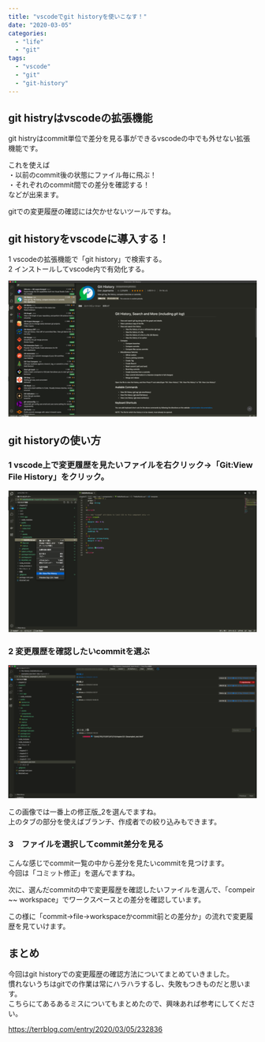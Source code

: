 ```yaml
---
title: "vscodeでgit historyを使いこなす！"
date: "2020-03-05"
categories: 
  - "life"
  - "git"
tags: 
  - "vscode"
  - "git"
  - "git-history"
---
```


## git histryはvscodeの拡張機能

git histryはcommit単位で差分を見る事ができるvscodeの中でも外せない拡張機能です。

これを使えば  
・以前のcommit後の状態にファイル毎に飛ぶ！  
・それぞれのcommit間での差分を確認する！  
などが出来ます。

gitでの変更履歴の確認には欠かせないツールですね。

## git historyをvscodeに導入する！

1 vscodeの拡張機能で「git history」で検索する。  
2 インストールしてvscode内で有効化する。

![](images/e0715113941854aca3285fca5d28fd4d-1024x560.png)

## git historyの使い方

### 1 vscode上で変更履歴を見たいファイルを右クリック→「Git:View File History」をクリック。

![](images/7e69c65cdab950fea067223255f96244-1024x585.png)

### 2 変更履歴を確認したいcommitを選ぶ

![](images/21db10e3d3cd9d896b6b036863b55bdc-1024x550.png)

この画像では一番上の修正版\_2を選んでますね。  
上のタブの部分を使えばブランチ、作成者での絞り込みもできます。

### 3　ファイルを選択してcommit差分を見る

こんな感じでcommit一覧の中から差分を見たいcommitを見つけます。  
今回は「コミット修正」を選んでますね。

次に、選んだcommitの中で変更履歴を確認したいファイルを選んで、「compeir ~~ workspace」でワークスペースとの差分を確認しています。

この様に「commit→file→workspaceかcommit前との差分か」の流れで変更履歴を見ていけます。

## まとめ

今回はgit historyでの変更履歴の確認方法についてまとめていきました。  
慣れないうちはgitでの作業は常にハラハラするし、失敗もつきものだと思います。  
こちらにてあるあるミスについてもまとめたので、興味あれば参考にしてください。

https://terrblog.com/entry/2020/03/05/232836
